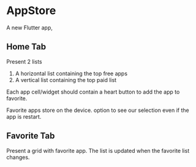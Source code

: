 # AppStore

A new Flutter app, 

## Home Tab

Present 2 lists 

1. A horizontal list containing the top free apps 
2. A vertical list containing the top paid list

Each app cell/widget should contain a heart button to add the app to favorite.

Favorite apps store on the device. 
option to see our selection even if the app is restart.

## Favorite Tab

Present a grid with favorite app.
The list is updated when the favorite list changes.
